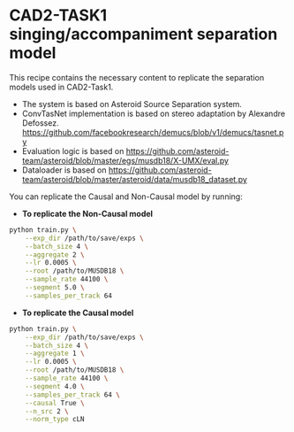 # CAD2-TASK1 singing/accompaniment separation model 

This recipe contains the necessary content to replicate the separation models used in CAD2-Task1.

- The system is based on Asteroid Source Separation system.
- ConvTasNet implementation is based on stereo adaptation by Alexandre Defossez. https://github.com/facebookresearch/demucs/blob/v1/demucs/tasnet.py
- Evaluation logic is based on https://github.com/asteroid-team/asteroid/blob/master/egs/musdb18/X-UMX/eval.py
- Dataloader is based on https://github.com/asteroid-team/asteroid/blob/master/asteroid/data/musdb18_dataset.py

You can replicate the Causal and Non-Causal model by running:  
* **To replicate the Non-Causal model**
```bash
python train.py \
    --exp_dir /path/to/save/exps \
    --batch_size 4 \
    --aggregate 2 \
    --lr 0.0005 \
    --root /path/to/MUSDB18 \
    --sample_rate 44100 \
    --segment 5.0 \
    --samples_per_track 64
```

* **To replicate the Causal model**
```bash
python train.py \
    --exp_dir /path/to/save/exps \
    --batch_size 4 \
    --aggregate 1 \
    --lr 0.0005 \
    --root /path/to/MUSDB18 \
    --sample_rate 44100 \
    --segment 4.0 \
    --samples_per_track 64 \
    --causal True \
    --n_src 2 \
    --norm_type cLN
```